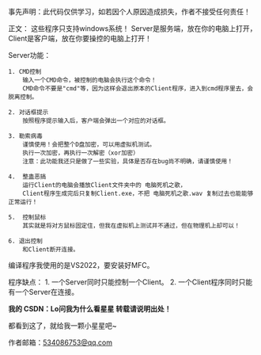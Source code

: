事先声明：此代码仅供学习，如若因个人原因造成损失，作者不接受任何责任！

正文：
这些程序只支持windows系统！
Server是服务端，放在你的电脑上打开，
Client是客户端，放在你要操控的电脑上打开！

Server功能：
    
    1. CMD控制
        输入一个CMD命令，被控制的电脑会执行这个命令！
        CMD命令不要是"cmd"等，因为这样会退出原本的Client程序，进入到cmd程序里去，会脱离控制。
    
    2. 对话框提示
        按照程序提示输入后，客户端会弹出一个对应的对话框。
    
    3. 勒索病毒
        谨慎使用！会把整个D盘加密，可以用虚拟机测试。
        执行一次加密，再执行一次解密（xor加密）
        注意：此功能我还只是做了一些实验，具体是否存在bug尚不明确，请谨慎使用！
    
    4.  整蛊恶搞
        运行Client的电脑会播放Client文件夹中的 电脑死机之歌，
        Client程序生成完后只复制Client.exe，不把 电脑死机之歌.wav 复制过去也能能够正常运行！
    
    5.  控制鼠标
        其实就是将对方鼠标固定住，但我在虚拟机上测试并不通过，但在物理机上却可以！
    
    6. 退出控制
        和Client断开连接。

编译程序我使用的是VS2022，要安装好MFC。

程序缺点：
    1. 一个Server同时只能控制一个Client。
    2. 一个Client程序同时只能有一个Server在连接。

 **我的 CSDN：Lo问我为什么看星星
转载请说明出处！** 

都看到这了，就给我一颗小星星吧~

作者邮箱：534086753@qq.com